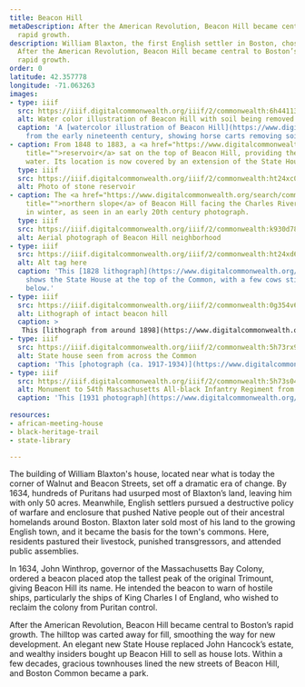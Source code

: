 ```yaml
---
title: Beacon Hill
metaDescription: After the American Revolution, Beacon Hill became central to Boston’s
  rapid growth.
description: William Blaxton, the first English settler in Boston, chose the south-facing slope of Beacon Hill as a building location. The Massachusett people already lived here, and the hill was a particularly desirable location due to its freshwater springs.
  After the American Revolution, Beacon Hill became central to Boston’s
  rapid growth.
order: 0
latitude: 42.357778
longitude: -71.063263
images:
- type: iiif
  src: https://iiif.digitalcommonwealth.org/iiif/2/commonwealth:6h441131k
  alt: Water color illustration of Beacon Hill with soil being removed
  caption: 'A [watercolor illustration of Beacon Hill](https://www.digitalcommonwealth.org/search/commonwealth:6h4411309)
    from the early nineteenth century, showing horse carts removing soil for fill.'
- caption: From 1848 to 1883, a <a href="https://www.digitalcommonwealth.org/search/commonwealth:ht24xc082"
    title="">reservoir</a> sat on the top of Beacon Hill, providing the city with drinking
    water. Its location is now covered by an extension of the State House.
  type: iiif
  src: https://iiif.digitalcommonwealth.org/iiif/2/commonwealth:ht24xc09b
  alt: Photo of stone reservoir
- caption: The <a href="https://www.digitalcommonwealth.org/search/commonwealth:k930d7885"
    title="">northern slope</a> of Beacon Hill facing the Charles River and Cambridge
    in winter, as seen in an early 20th century photograph.
  type: iiif
  src: https://iiif.digitalcommonwealth.org/iiif/2/commonwealth:k930d789f
  alt: Aerial photograph of Beacon Hill neighborhood
- type: iiif
  src: https://iiif.digitalcommonwealth.org/iiif/2/commonwealth:ht24xd690
  alt: Alt tag here
  caption: 'This [1828 lithograph](https://www.digitalcommonwealth.org/search/commonwealth:ht24xd68q)
    shows the State House at the top of the Common, with a few cows still grazing
    below.'
- type: iiif
  src: https://iiif.digitalcommonwealth.org/iiif/2/commonwealth:0g354v62t
  alt: Lithograph of intact beacon hill
  caption: >
   This [lithograph from around 1898](https://www.digitalcommonwealth.org/search/commonwealth:0g354v61j) shows Beacon Hill before the top of the hill was removed.
- type: iiif
  src: https://iiif.digitalcommonwealth.org/iiif/2/commonwealth:5h73rx915
  alt: State house seen from across the Common
  caption: 'This [photograph (ca. 1917-1934)](https://www.digitalcommonwealth.org/search/commonwealth:5h73rx90w) depicts the State house behind the Common and a bustling Tremont St.'
- type: iiif
  src: https://iiif.digitalcommonwealth.org/iiif/2/commonwealth:5h73s041j
  alt: Monument to 54th Massachusetts All-black Infantry Regiment from State House Steps
  caption: 'This [1931 photograph](https://www.digitalcommonwealth.org/search/commonwealth:5h73s0408) depicts the Monument to the 54th Massachusetts All-Black Infantry Regiment as seen from the steps of the State House'
    
resources:
- african-meeting-house
- black-heritage-trail
- state-library

---
```

The building of William Blaxton's house, located near what is today the corner of Walnut and Beacon Streets, set off a dramatic era of change. By 1634, hundreds of Puritans had usurped most of Blaxton’s land, leaving him with only 50 acres. Meanwhile, English settlers pursued a destructive policy of warfare and enclosure that pushed Native people out of their ancestral homelands around Boston. Blaxton later sold most of his land to the growing English town, and it became the basis for the town's commons. Here, residents pastured their livestock, punished transgressors, and attended public assemblies.

In 1634, John Winthrop, governor of the Massachusetts Bay Colony, ordered a beacon placed atop the tallest peak of the original Trimount, giving Beacon Hill its name. He intended the beacon to warn of hostile ships, particularly the ships of King Charles I of England, who wished to reclaim the colony from Puritan control.

After the American Revolution, Beacon Hill became central to Boston’s rapid growth. The hilltop was carted away for fill, smoothing the way for new development. An elegant new State House replaced John Hancock’s estate, and wealthy insiders bought up Beacon Hill to sell as house lots. Within a few decades, gracious townhouses lined the new streets of Beacon Hill, and Boston Common became a park.
